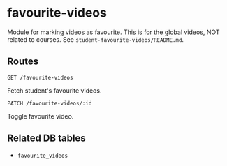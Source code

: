 # favourite-videos

Module for marking videos as favourite. This is for the global videos, NOT related to courses. See `student-favourite-videos/README.md`.

## Routes

`GET /favourite-videos`

Fetch student's favourite videos.

`PATCH /favourite-videos/:id`

Toggle favourite video.

## Related DB tables
- `favourite_videos`

